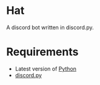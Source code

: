 # Hat
A discord bot written in discord.py.

# Requirements
* Latest version of [Python](https://www.python.org/)
* [discord.py](https://github.com/Rapptz/discord.py)
